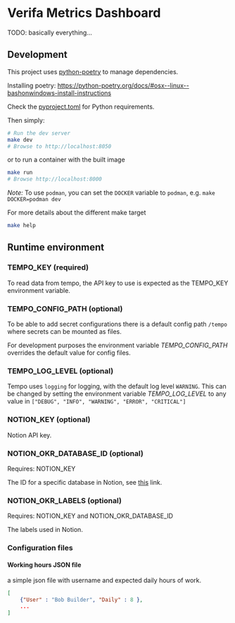 # Verifa Metrics Dashboard

TODO: basically everything...

## Development

This project uses [python-poetry](https://python-poetry.org/) to manage dependencies.

Installing poetry: <https://python-poetry.org/docs/#osx--linux--bashonwindows-install-instructions>

Check the [pyproject.toml](./pyproject.toml) for Python requirements.

Then simply:

```bash
# Run the dev server
make dev
# Browse to http://localhost:8050
```

or to run a container with the built image

```bash
make run
# Browse http://localhost:8000
```

*Note:* To use `podman`, you can set the `DOCKER` variable to `podman`, e.g. `make DOCKER=podman dev`

For more details about the different make target

```bash
make help
```

## Runtime environment

### TEMPO_KEY (required)

To read data from tempo, the API key to use is expected as the TEMPO_KEY environment variable.

### TEMPO_CONFIG_PATH (optional)

To be able to add secret configurations there is a default config path `/tempo` where secrets can be mounted as files.

For development purposes the environment variable *TEMPO_CONFIG_PATH* overrides the default value for config files.

### TEMPO_LOG_LEVEL (optional)

Tempo uses `logging` for logging, with the default log level `WARNING`. This can be changed by setting the environment variable *TEMPO_LOG_LEVEL* to any value in `["DEBUG", "INFO", "WARNING", "ERROR", "CRITICAL"]`

### NOTION_KEY (optional)

Notion API key.

### NOTION_OKR_DATABASE_ID (optional)
Requires: NOTION_KEY

The ID for a specific database in Notion, see [this](https://stackoverflow.com/questions/67728038/where-to-find-database-id-for-my-database-in-notion) link.

### NOTION_OKR_LABELS (optional)
Requires: NOTION_KEY and NOTION_OKR_DATABASE_ID

The labels used in Notion.

### Configuration files

#### Working hours JSON file

a simple json file with username and expected daily hours of work.
```json
[
    {"User" : "Bob Builder", "Daily" : 8 },
    ...
]
```
